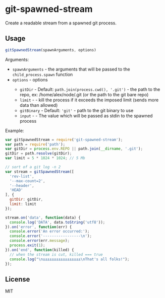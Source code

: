 # git-spawned-stream

Create a readable stream from a spawned git process.

## Usage

```js
gitSpawnedStream(spawnArguments, options)
```

Arguments:

- `spawnArguments` - the arguments that will be passed to the `child_process.spawn` function
- `options` - <optional> options
  - `gitDir`  - <optional> Default: `path.join(process.cwd(), '.git')` - the path to the repo, ex: /home/alex/node/.git (or the path to the git bare repo)
  - `limit`     - <optional> - kill the process if it exceeds the imposed limit (sends more data than allowed)
  - `gitBinary` - <optional> Default: `'git'` - path to the git binary to use
  - `input`     - <optional> - The value which will be passed as stdin to the spawned process

Example:

```js
var gitSpawnedStream = require('git-spawned-stream');
var path = require('path');
var gitDir = process.env.REPO || path.join(__dirname, '.git');
gitDir = path.resolve(gitDir);
var limit = 5 * 1024 * 1024; // 5 Mb

// sort of a git log -n 2
var stream = gitSpawnedStream([
  'rev-list',
  '--max-count=2',
  '--header',
  'HEAD'
], {
  gitDir: gitDir,
  limit: limit
});

stream.on('data', function(data) {
  console.log('DATA', data.toString('utf8'));
}).on('error', function(err) {
  console.error('An error occurred:');
  console.error('-----------------\n');
  console.error(err.message);
  process.exit(1);
}).on('end', function(killed) {
  // when the stream is cut, killed === true
  console.log("\n±±±±±±±±±±±±±±±±±\nThat's all folks!");
});
```

## License

MIT
